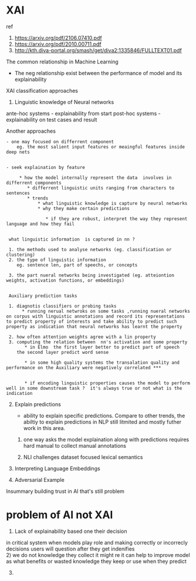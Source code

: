 # XAI

ref

1. https://arxiv.org/pdf/2106.07410.pdf
2. https://arxiv.org/pdf/2010.00711.pdf 
3. http://kth.diva-portal.org/smash/get/diva2:1335846/FULLTEXT01.pdf

The common relationship in Machine Learning   
  
  * The neg relationship exist between the performance of model and its explainability  

 XAI classification approaches  

1. Linguistic knowledge of Neural networks

  ante-hoc systems
    - explainability from start 
  post-hoc systems
    - explainability on test cases and result 
 
  
  Another approaches 

    - one may focused on differrent component 
        eg. the most salient input features or meaingful features inside deep nets  


    - seek explaination by feature 

         * how the model internally represent the data  involves in differrent components
            * differrent linguistic units ranging from characters to sentences
            * trends
                * what linguistic knowledge is capture by neural networks  
                * why they make certain predictions  
                   
                   * if they are robust, interpret the way they represent  language and how they fail


     what linguistic information  is captured in nn ? 

     1. the methods used to analyse networks (eg. classification or clustering) 
     2. the type of linguistic information
        eg. sentence len, part of speechs, or concepts 

     3. the part nueral networks being investigated (eg. atteiontion weights, activation functions, or embeddings)  


     Auxiliary prediction tasks

     1. diagnotis classifiers or probing tasks
          * running nerual netwroks on some tasks ,running nueral networks on corpus with linguistic annotations and record its representations to predict property of interests and take ability to predict such property as indication that neural networks has learnt the property   
    
     2. how often attention weights agree with a lin property  
     3. computing the relation between  nn's activation and some property 
           * in Elmo  the first layer better to predict part of speech
        the second layer predict word sense

           * in some high quality systems the transalation quality and performance on the Auxiliary were negatively correlated ***


           * if encoding linguistic properties causes the model to perform well in some downstream task ?  it's always true or not what is the indication  

2. Explain predictions 

    * ability to explain specific predictions. Compare to other trends, the abiltiy to explain predictions in NLP still litmited and mostly futher work in this area.


    1. one way asks the model explaination along with predictions requires hard manual to collect manual annotations

    2. NLI challenges dataset focused lexical semantics


4. Interpreting Language Embeddings

5. Adversarial Example

Insummary building trust in AI that's still problem 


# problem of AI not XAI

1) Lack of explainability based one their decision 

in critical system when models play role and making correctly or incorrecly decisions users will question after they get indenifies  
2) we do not knowledge they collect it might re
it can help to improve model as what benefits or wasted knowledge they keep or use when they predict  

3) 

